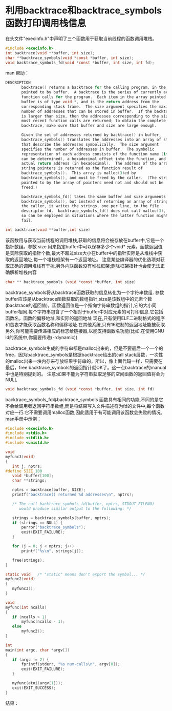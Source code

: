 # 利用backtrace和backtrace_symbols函数打印调用栈信息


在头文件"execinfo.h"中声明了三个函数用于获取当前线程的函数调用堆栈。

```c
#include <execinfo.h>
int backtrace(void **buffer, int size);
char **backtrace_symbols(void *const *buffer, int size);
void backtrace_symbols_fd(void *const *buffer, int size, int fd);
```
man 帮助：

```c
DESCRIPTION        
       backtrace() returns a backtrace for the calling program, in the array
       pointed to by buffer.  A backtrace is the series of currently active
       function calls for the program.  Each item in the array pointed to by
       buffer is of type void *, and is the return address from the
       corresponding stack frame.  The size argument specifies the maximum
       number of addresses that can be stored in buffer.  If the backtrace
       is larger than size, then the addresses corresponding to the size
       most recent function calls are returned; to obtain the complete
       backtrace, make sure that buffer and size are large enough.

       Given the set of addresses returned by backtrace() in buffer,
       backtrace_symbols() translates the addresses into an array of strings
       that describe the addresses symbolically.  The size argument
       specifies the number of addresses in buffer.  The symbolic
       representation of each address consists of the function name (if this
       can be determined), a hexadecimal offset into the function, and the
       actual return address (in hexadecimal).  The address of the array of
       string pointers is returned as the function result of
       backtrace_symbols().  This array is malloc(3)ed by
       backtrace_symbols(), and must be freed by the caller.  (The strings
       pointed to by the array of pointers need not and should not be
       freed.)

       backtrace_symbols_fd() takes the same buffer and size arguments as
       backtrace_symbols(), but instead of returning an array of strings to
       the caller, it writes the strings, one per line, to the file
       descriptor fd.  backtrace_symbols_fd() does not call malloc(3), and
       so can be employed in situations where the latter function might
       fail.

```


```c
int backtrace(void **buffer,int size)
```

该函数用与获取当前线程的调用堆栈,获取的信息将会被存放在buffer中,它是一个指针数组。参数 size 用来指定buffer中可以保存多少个void* 元素。函数返回值是实际获取的指针个数,最大不超过size大小在buffer中的指针实际是从堆栈中获取的返回地址,每一个堆栈框架有一个返回地址。
注意某些编译器的优化选项对获取正确的调用堆栈有干扰,另外内联函数没有堆栈框架;删除框架指针也会使无法正确解析堆栈内容

```c
char ** backtrace_symbols (void *const *buffer, int size)
```

backtrace_symbols将从backtrace函数获取的信息转化为一个字符串数组. 参数buffer应该是从backtrace函数获取的数组指针,size是该数组中的元素个数(backtrace的返回值)，函数返回值是一个指向字符串数组的指针,它的大小同buffer相同.每个字符串包含了一个相对于buffer中对应元素的可打印信息.它包括函数名，函数的偏移地址,和实际的返回地址
现在,只有使用ELF二进制格式的程序和苦衷才能获取函数名称和偏移地址.在其他系统,只有16进制的返回地址能被获取.另外,你可能需要传递相应的标志给链接器,以能支持函数名功能(比如,在使用GNU ld的系统中,你需要传递(-rdynamic))

backtrace_symbols生成的字符串都是malloc出来的，但是不要最后一个一个的free，因为backtrace_symbols是根据backtrace给出的call stack层数，一次性的malloc出来一块内存来存放结果字符串的，所以，像上面代码一样，只需要在最后，free backtrace_symbols的返回指针就OK了。这一点backtrace的manual中也是特别提到的。
注意:如果不能为字符串获取足够的空间函数的返回值将会为NULL

```c
void backtrace_symbols_fd (void *const *buffer, int size, int fd)
```

backtrace_symbols_fd与backtrace_symbols 函数具有相同的功能,不同的是它不会给调用者返回字符串数组,而是将结果写入文件描述符为fd的文件中,每个函数对应一行.它不需要调用malloc函数,因此适用于有可能调用该函数会失败的情况。
man手册中示例：

```c
#include <execinfo.h>
#include <stdio.h>
#include <stdlib.h>
#include <unistd.h>

void
myfunc3(void)
{
   int j, nptrs;
#define SIZE 100
   void *buffer[100];
   char **strings;

   nptrs = backtrace(buffer, SIZE);
   printf("backtrace() returned %d addresses\n", nptrs);

   /* The call backtrace_symbols_fd(buffer, nptrs, STDOUT_FILENO)
      would produce similar output to the following: */

   strings = backtrace_symbols(buffer, nptrs);
   if (strings == NULL) {
       perror("backtrace_symbols");
       exit(EXIT_FAILURE);
   }

   for (j = 0; j < nptrs; j++)
       printf("%s\n", strings[j]);

   free(strings);
}

static void   /* "static" means don't export the symbol... */
myfunc2(void)
{
   myfunc3();
}

void
myfunc(int ncalls)
{
   if (ncalls > 1)
       myfunc(ncalls - 1);
   else
       myfunc2();
}

int
main(int argc, char *argv[])
{
   if (argc != 2) {
       fprintf(stderr, "%s num-calls\n", argv[0]);
       exit(EXIT_FAILURE);
   }

   myfunc(atoi(argv[1]));
   exit(EXIT_SUCCESS);
}
```

结果：

